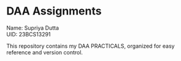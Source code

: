 # DAA Assignments  
Name: Supriya Dutta  
UID: 23BCS13291  

This repository contains my DAA PRACTICALS, organized for easy reference and version control.